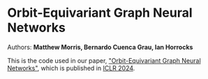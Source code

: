 # Orbit-Equivariant Graph Neural Networks
Authors: **Matthew Morris, Bernardo Cuenca Grau, Ian Horrocks**

This is the code used in our paper, ["Orbit-Equivariant Graph Neural Networks"](https://openreview.net/forum?id=GkJOCga62u), which is published in [ICLR 2024](https://iclr.cc/virtual/2024/papers.html).
